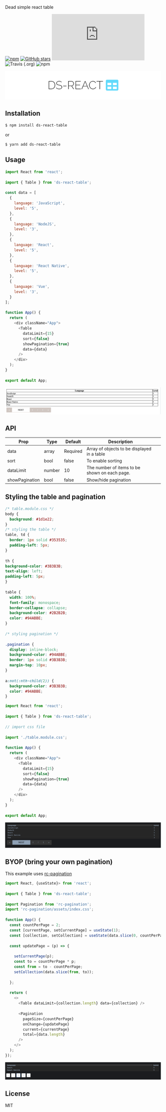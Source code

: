 Dead simple react table

[![npm](https://img.shields.io/npm/v/ds-react-table.svg)](https://www.npmjs.com/package/ds-react-table) [![GitHub stars](https://img.shields.io/github/stars/julekgwa/ds-react-table.svg?style=social&label=Stars)](https://github.com/julekgwa/ds-react-table) [![gzip size](http://img.badgesize.io/https://unpkg.com/ds-react-table/dist/index.js?compression=gzip)](https://unpkg.com/ds-react-table/dist/index.js) ![Travis (.org)](https://api.travis-ci.com/julekgwa/ds-react-table.svg?branch=main) ![npm](https://img.shields.io/npm/dw/ds-react-table)

![rt](images/ds-react.png)


## Installation

```bash
$ npm install ds-react-table
```

or

```bash
$ yarn add ds-react-table
```

## Usage

```Javascript
import React from 'react';

import { Table } from 'ds-react-table';

const data = [
  {
    language: 'JavaScript',
    level: '5',
  },
  {
    language: 'NodeJS',
    level: '3',
  },
  {
    language: 'React',
    level: '5',
  },
  {
    language: 'React Native',
    level: '5',
  },
  {
    language: 'Vue',
    level: '3',
  }
];

function App() {
  return (
    <div className="App">
      <Table
        dataLimit={15}
        sort={false}
        showPagination={true}
        data={data}
      />
    </div>
  );
}

export default App;
```

![toggle](images/ds-table.png)

## API

| Prop           | Type             | Default   | Description                                                                           |   |
|----------------|------------------|-----------|---------------------------------------------------------------------------------------|---|
| data      | array             | Required     | Array of objects to be displayed in a table |   |
| sort        | bool             | false  |  To enable sorting                                       |   |
| dataLimit       | number             | 10  | The number of items to be shown on each page.                                                    |   |
| showPagination | bool             | false     | Show/hide pagination                                   |   |

## Styling the table and pagination

```css
/* table.module.css */
body {
  background: #1d1e22;
}
/* styling the table */
table, td {
  border: 1px solid #353535;
  padding-left: 5px;
}

th {
background-color: #3B3B3B;
text-align: left;
padding-left: 5px;
}

table {
  width: 100%;
  font-family: monospace;
  border-collapse: collapse;
  background-color: #2B2B2B;
  color: #94ABBE;
}

/* styling pagination */

.pagination {
  display: inline-block;
  background-color: #94ABBE;
  border: 1px solid #3B3B3B;
  margin-top: 10px;
}

a:not(:nth-child(2)) {
  background-color: #3B3B3B;
  color: #94ABBE;
}
```

```Javascript
import React from 'react';

import { Table } from 'ds-react-table';

// import css file

import './table.module.css';

function App() {
  return (
    <div className="App">
      <Table
        dataLimit={15}
        sort={false}
        showPagination={true}
        data={data}
      />
    </div>
  );
}

export default App;
```

![toggle](images/styled.png)

## BYOP (bring your own pagination)

This example uses [rc-pagination](https://github.com/react-component/pagination)
```Javascript
import React, {useState}> from 'react';

import { Table } from 'ds-react-table';

import Pagination from 'rc-pagination';
import 'rc-pagination/assets/index.css';

function App() {
  const countPerPage = 2;
  const [currentPage, setCurrentPage] = useState(1);
  const [collection, setCollection] = useState(data.slice(0, countPerPage));

  const updatePage = (p) => {

    setCurrentPage(p);
    const to = countPerPage * p;
    const from = to - countPerPage;
    setCollection(data.slice(from, to));

  };

  return (
    <>
      <Table dataLimit={collection.length} data={collection} />

      <Pagination
        pageSize={countPerPage}
        onChange={updatePage}
        current={currentPage}
        total={data.length}
      />
    </>
  );
});
```

![toggle](images/byop.png)

## License

MIT
